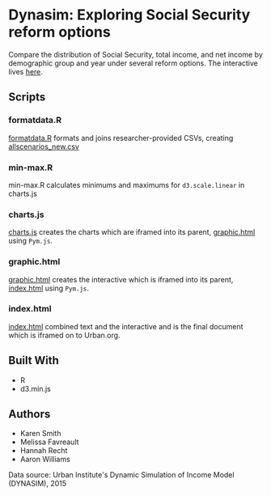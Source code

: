 # Dynasim: Exploring Social Security reform options

Compare the distribution of Social Security, total income, and net income by demographic group and year under several reform options. The interactive lives [here](http://www.urban.org/exploring-social-security-reform-options).

## Scripts

### formatdata.R
[formatdata.R](scripts/formatdata.R) formats and joins researcher-provided CSVs, creating [allscenarios_new.csv](data/allscenarios_new.csv)

### min-max.R
min-max.R calculates minimums and maximums for `d3.scale.linear` in charts.js

### charts.js
[charts.js](https://github.com/UrbanInstitute/dynasim-comparisons/blob/gh-pages/js/charts.js) creates the charts which are iframed into its parent, [graphic.html](https://github.com/UrbanInstitute/dynasim-comparisons/blob/gh-pages/graphic.html) using `Pym.js`.

### graphic.html
[graphic.html](https://github.com/UrbanInstitute/dynasim-comparisons/blob/gh-pages/graphic.html) creates the interactive which is iframed into its parent, [index.html](https://github.com/UrbanInstitute/dynasim-comparisons/blob/gh-pages/index.html) using `Pym.js`.

### index.html
[index.html](https://github.com/UrbanInstitute/dynasim-comparisons/blob/gh-pages/index.html) combined text and the interactive and is the final document which is iframed on to Urban.org. 

## Built With
* R
* d3.min.js

## Authors
* Karen Smith
* Melissa Favreault 
* Hannah Recht
* Aaron Williams

Data source: Urban Institute's Dynamic Simulation of Income Model (DYNASIM), 2015


